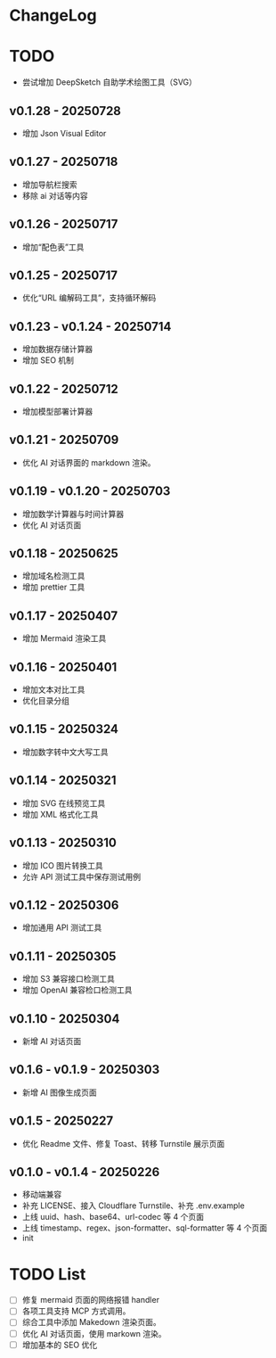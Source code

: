 # ChangeLog

# TODO

- 尝试增加 DeepSketch 自助学术绘图工具（SVG）

## v0.1.28 - 20250728

- 增加 Json Visual Editor

## v0.1.27 - 20250718

- 增加导航栏搜索
- 移除 ai 对话等内容

## v0.1.26 - 20250717

- 增加“配色表”工具

## v0.1.25 - 20250717

- 优化“URL 编解码工具”，支持循环解码

## v0.1.23 - v0.1.24 - 20250714

- 增加数据存储计算器
- 增加 SEO 机制

## v0.1.22 - 20250712

- 增加模型部署计算器

## v0.1.21 - 20250709

- 优化 AI 对话界面的 markdown 渲染。

## v0.1.19 - v0.1.20 - 20250703

- 增加数学计算器与时间计算器
- 优化 AI 对话页面

## v0.1.18 - 20250625

- 增加域名检测工具
- 增加 prettier 工具

## v0.1.17 - 20250407

- 增加 Mermaid 渲染工具

## v0.1.16 - 20250401

- 增加文本对比工具
- 优化目录分组

## v0.1.15 - 20250324

- 增加数字转中文大写工具

## v0.1.14 - 20250321

- 增加 SVG 在线预览工具
- 增加 XML 格式化工具

## v0.1.13 - 20250310

- 增加 ICO 图片转换工具
- 允许 API 测试工具中保存测试用例

## v0.1.12 - 20250306

- 增加通用 API 测试工具

## v0.1.11 - 20250305

- 增加 S3 兼容接口检测工具
- 增加 OpenAI 兼容检口检测工具

## v0.1.10 - 20250304

- 新增 AI 对话页面

## v0.1.6 - v0.1.9 - 20250303

- 新增 AI 图像生成页面

## v0.1.5 - 20250227

- 优化 Readme 文件、修复 Toast、转移 Turnstile 展示页面

## v0.1.0 - v0.1.4 - 20250226

- 移动端兼容
- 补充 LICENSE、接入 Cloudflare Turnstile、补充 .env.example
- 上线 uuid、hash、base64、url-codec 等 4 个页面
- 上线 timestamp、regex、json-formatter、sql-formatter 等 4 个页面
- init

# TODO List

- [ ] 修复 mermaid 页面的网络报错 handler
- [ ] 各项工具支持 MCP 方式调用。
- [ ] 综合工具中添加 Makedown 渲染页面。
- [ ] 优化 AI 对话页面，使用 markown 渲染。
- [ ] 增加基本的 SEO 优化
